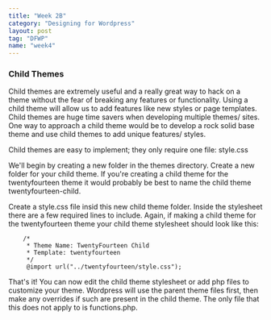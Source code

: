 ```yaml
---
title: "Week 2B"
category: "Designing for Wordpress"
layout: post
tag: "DFWP"
name: "week4"
---
```


### Child Themes

Child themes are extremely useful and a really great way to hack on a theme without the fear of breaking any features or functionality. Using a child theme will allow us to add features like new styles or page templates. Child themes are huge time savers when developing multiple themes/ sites. One way to approach a child theme would be to develop a rock solid base theme and use child themes to add unique features/ styles. 

Child themes are easy to implement; they only require one file: style.css

We'll begin by creating a new folder in the themes directory. Create a new folder for your child theme. If you're creating a child theme for the twentyfourteen theme it would probably be best to name the child theme twentyfourteen-child.

Create a style.css file insid this new child theme folder. Inside the stylesheet there are a few required lines to include. Again, if making a child theme for the twentyfourteen theme your child theme stylesheet should look like this:

		/*
		 * Theme Name: TwentyFourteen Child
		 * Template: twentyfourteen
		 */
		 @import url("../twentyfourteen/style.css");

That's it! You can now edit the child theme stylesheet or add php files to customize your theme. Wordpress will use the parent theme files first, then make any overrides if such are present in the child theme. The only file that this does not apply to is functions.php.
